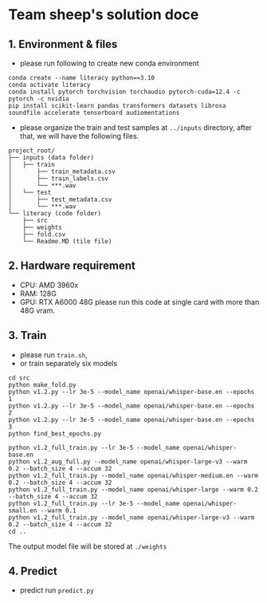# Team sheep's solution doce

## 1. Environment & files
* please run following to create new conda environment
```shell
conda create --name literacy python==3.10
conda activate literacy
conda install pytorch torchvision torchaudio pytorch-cuda=12.4 -c pytorch -c nvidia
pip install scikit-learn pandas transformers datasets librosa soundfile accelerate tensorboard audiomentations
```
* please organize the train and test samples at `../inputs` directory, after that, we will
have the following files. 
```shell
project_root/
├── inputs (data folder)
│   ├── train
│       ├── train_metadata.csv
│       ├── train_labels.csv
│       └── ***.wav
│   └── test 
│       ├── test_metadata.csv
│       └── ***.wav
└── literacy (code folder)
    ├── src
    ├── weights
    ├── fold.csv
    └── Readme.MD (tile file)
```

## 2. Hardware requirement
* CPU: AMD 3960x
* RAM: 128G
* GPU: RTX A6000 48G
please run this code at single card with more than 48G vram.

## 3. Train
* please run `train.sh`, 
* or train separately six models
```shell
cd src
python make_fold.py
python v1.2.py --lr 3e-5 --model_name openai/whisper-base.en --epochs 1
python v1.2.py --lr 3e-5 --model_name openai/whisper-base.en --epochs 2
python v1.2.py --lr 3e-5 --model_name openai/whisper-base.en --epochs 3
python find_best_epochs.py

python v1.2_full_train.py --lr 3e-5 --model_name openai/whisper-base.en
python v1.2_aug_full.py --model_name openai/whisper-large-v3 --warm 0.2 --batch_size 4 --accum 32
python v1.2_full_train.py --model_name openai/whisper-medium.en --warm 0.2 --batch_size 4 --accum 32
python v1.2_full_train.py --model_name openai/whisper-large --warm 0.2 --batch_size 4 --accum 32
python v1.2_full_train.py --lr 3e-5 --model_name openai/whisper-small.en --warm 0.1
python v1.2_full_train.py --model_name openai/whisper-large-v3 --warm 0.2 --batch_size 4 --accum 32
cd ..
```
The output model file will be stored at `./weights`


## 4. Predict
* predict run `predict.py`
